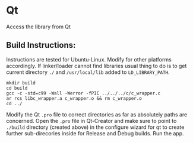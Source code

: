 # Qt
Access the library from Qt

## Build Instructions:

Instructions are tested for Ubuntu-Linux. Modify for other platforms accordingly. If linker/loader cannot find libraries usual thing to do is to get current directory `./` and `/usr/local/lib` added to `LD_LIBRARY_PATH`.

```
mkdir build
cd build
gcc -c -std=c99 -Wall -Werror -fPIC ../../../c/c_wrapper.c 
ar rcs libc_wrapper.a c_wrapper.o && rm c_wrapper.o
cd ../
```
Modify the Qt `.pro` file to correct directories as far as absolutely paths are concerned. Open the `.pro` file in Qt-Creator and make sure to point to `./build` directory (created above) in the configure wizard for qt to create further sub-direcories inside for Release and Debug builds. Run the app.
